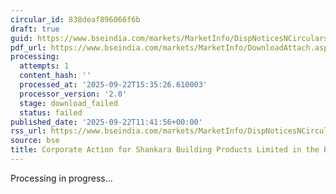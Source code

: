 ```yaml
---
circular_id: 838deaf896066f6b
draft: true
guid: https://www.bseindia.com/markets/MarketInfo/DispNoticesNCirculars.aspx?Noticeid={61494D8F-0D50-47D3-BB0F-2528F6DE918F}&noticeno=20250922-14&dt=09/22/2025&icount=14&totcount=56&flag=0
pdf_url: https://www.bseindia.com/markets/MarketInfo/DownloadAttach.aspx?id=20250922-14&attachedId=
processing:
  attempts: 1
  content_hash: ''
  processed_at: '2025-09-22T15:35:26.610003'
  processor_version: '2.0'
  stage: download_failed
  status: failed
published_date: '2025-09-22T11:41:56+00:00'
rss_url: https://www.bseindia.com/markets/MarketInfo/DispNoticesNCirculars.aspx?Noticeid={61494D8F-0D50-47D3-BB0F-2528F6DE918F}&noticeno=20250922-14&dt=09/22/2025&icount=14&totcount=56&flag=0
source: bse
title: Corporate Action for Shankara Building Products Limited in the BSE Indices
---
```


Processing in progress...